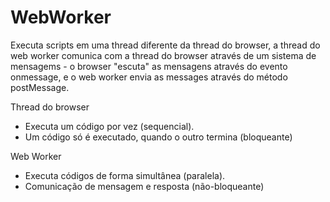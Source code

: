 # WebWorker

Executa scripts em uma thread diferente da thread do browser, a thread do web worker
comunica com a thread do browser através de um sistema de mensagems - o browser "escuta"
as mensagens através do evento onmessage, e o web worker envia as messages através do
método postMessage.

Thread do browser

- Executa um código por vez (sequencial).
- Um código só é executado, quando o outro termina (bloqueante)

Web Worker

- Executa códigos de forma simultânea (paralela).
- Comunicação de mensagem e resposta (não-bloqueante)
